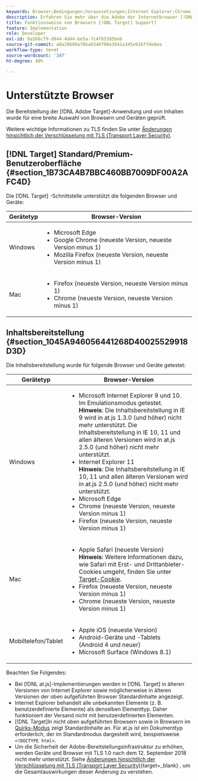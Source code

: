 ```yaml
---
keywords: Browser;Bedingungen;Voraussetzungen;Internet Explorer;Chrome;Firefox;Safari;Android;Surface
description: Erfahren Sie mehr über die Adobe der Internetbrowser [!DNL Target] unterstützt für die Benutzeroberfläche und die Inhaltsbereitstellung.
title: Funktionsweise von Browsern [!DNL Target] Support?
feature: Implementation
role: Developer
exl-id: 8a366c79-d944-4d44-be5a-7c4f65385beb
source-git-commit: a0a20b99a76ba0346f00e3841a345e916ffde8ea
workflow-type: tm+mt
source-wordcount: '347'
ht-degree: 40%

---
```


# Unterstützte Browser

Die Bereitstellung der [!DNL Adobe Target]-Anwendung und von Inhalten wurde für eine breite Auswahl von Browsern und Geräten geprüft.

Weitere wichtige Informationen zu TLS finden Sie unter [Änderungen hinsichtlich der Verschlüsselung mit TLS (Transport Layer Security)](https://developer.adobe.com/target/before-implement/tls-transport-layer-security-encryption/).

## [!DNL Target] Standard/Premium-Benutzeroberfläche {#section_1B73CA4B7BBC460BB7009DF00A2AFC4D}

Die [!DNL Target] -Schnittstelle unterstützt die folgenden Browser und Geräte:

| Gerätetyp | Browser-Version |
|--- |--- |
| Windows | <ul><li>Microsoft Edge</li><li>Google Chrome (neueste Version, neueste Version minus 1)</li><li>Mozilla Firefox (neueste Version, neueste Version minus 1)</li></ul> |
| Mac | <ul><li>Firefox (neueste Version, neueste Version minus 1)</li><li>Chrome (neueste Version, neueste Version minus 1)</li></ul> |

## Inhaltsbereitstellung {#section_1045A946056441268D40025529918D3D}

Die Inhaltsbereitstellung wurde für folgende Browser und Geräte getestet:

| Gerätetyp | Browser-Version |
|--- |--- |
| Windows | <ul><li>Microsoft Internet Explorer 9 und 10. Im Emulationsmodus getestet.<br>**Hinweis**: Die Inhaltsbereitstellung in IE 9 wird in at.js 1.3.0 (und höher) nicht mehr unterstützt. Die Inhaltsbereitstellung in IE 10, 11 und allen älteren Versionen wird in at.js 2.5.0 (und höher) nicht mehr unterstützt.</li><li>Internet Explorer 11 <br>**Hinweis**: Die Inhaltsbereitstellung in IE 10, 11 und allen älteren Versionen wird in at.js 2.5.0 (und höher) nicht mehr unterstützt.</li><li>Microsoft Edge</li><li>Chrome (neueste Version, neueste Version minus 1)</li><li>Firefox (neueste Version, neueste Version minus 1)</li></ul> |
| Mac | <ul><li>Apple Safari (neueste Version)<br>**Hinweis**: Weitere Informationen dazu, wie Safari mit Erst- und Drittanbieter-Cookies umgeht, finden Sie unter [Target-Cookie](https://developer.adobe.com/target/before-implement/privacy/cookie-behavior/).</li><li>Firefox (neueste Version, neueste Version minus 1)</li><li>Chrome (neueste Version, neueste Version minus 1)</li></ul> |
| Mobiltelefon/Tablet | <ul><li>Apple iOS (neueste Version)</li><li>Android-Geräte und -Tablets (Android 4 und neuer)</li><li>Microsoft Surface (Windows 8.1)</li></ul> |

Beachten Sie Folgendes:

* Bei [!DNL at.js]-Implementierungen werden in [!DNL Target] in älteren Versionen von Internet Explorer sowie möglicherweise in älteren Versionen der oben aufgeführten Browser Standardinhalte angezeigt.
* Internet Explorer behandelt alle unbekannten Elemente (z. B. benutzerdefinierte Elemente) als denselben Elementtyp. Daher funktioniert der Versand nicht mit benutzerdefinierten Elementen.
* [!DNL Target]In nicht oben aufgeführten Browsern sowie in Browsern im [Quirks-Modus](https://en.wikipedia.org/wiki/Quirks_mode) zeigt Standardinhalte an. Für at.js ist ein Dokumenttyp erforderlich, der im Standardmodus dargestellt wird, beispielsweise `<!DOCTYPE html>`.
* Um die Sicherheit der Adobe-Bereitstellungsinfrastruktur zu erhöhen, werden Geräte und Browser mit TLS 1.0 nach dem 12. September 2018 nicht mehr unterstützt. Siehe [Änderungen hinsichtlich der Verschlüsselung mit TLS (Transport Layer Security)](https://developer.adobe.com/target/before-implement/tls-transport-layer-security-encryption/){target=_blank} , um die Gesamtauswirkungen dieser Änderung zu verstehen.
